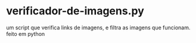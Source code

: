 # verificador-de-imagens.py
um script que verifica links de imagens, e filtra as imagens que funcionam. feito em python
